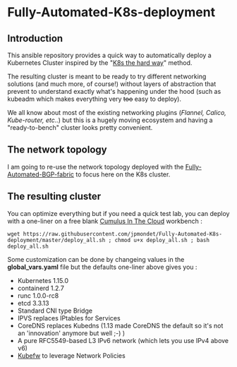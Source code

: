 # Fully-Automated-K8s-deployment

## Introduction

This ansible repository provides a quick way to automatically deploy a Kubernetes Cluster inspired by the "[K8s the hard way](https://github.com/kelseyhightower/kubernetes-the-hard-way)" method.

The resulting cluster is meant to be ready to try different networking solutions (and much more, of course!) without layers of abstraction that prevent to understand exactly what's happening under the hood (such as kubeadm which makes everything very ~~too~~ easy to deploy).

We all know about most of the existing networking plugins (*Flannel, Calico, Kube-router, etc..*) but this is a hugely moving ecosystem and having a "ready-to-bench" cluster looks pretty convenient.

## The network topology

I am going to re-use the network topology deployed with the [Fully-Automated-BGP-fabric](https://github.com/jpmondet/Fully-Automated-BGP-fabric) to focus here on the K8s cluster.

## The resulting cluster

You can optimize everything but if you need a quick test lab, you can deploy with a one-liner on a free blank [Cumulus In The Cloud](https://cumulusnetworks.com/products/cumulus-in-the-cloud/) workbench : 

```
wget https://raw.githubusercontent.com/jpmondet/Fully-Automated-K8s-deployment/master/deploy_all.sh ; chmod u+x deploy_all.sh ; bash deploy_all.sh
```

Some customization can be done by changeing values in the **global_vars.yaml** file but the defaults one-liner above gives you : 

* Kubernetes 1.15.0
* containerd 1.2.7
* runc 1.0.0-rc8
* etcd 3.3.13
* Standard CNI type Bridge
* IPVS replaces IPtables for Services 
* CoreDNS replaces Kubedns (1.13 made CoreDNS the default so it's not an 'innovation' anymore but well ;-) )
* A pure RFC5549-based L3 IPv6 network (which lets you use IPv4 above v6)
* [Kubefw](https://github.com/jpmondet/kubefw) to leverage Network Policies
